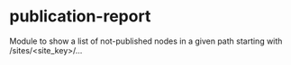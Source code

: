 # publication-report

Module to show a list of not-published nodes in a given path starting with /sites/<site_key>/...
